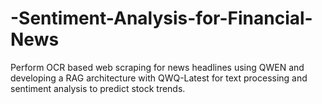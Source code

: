 # -Sentiment-Analysis-for-Financial-News
Perform OCR based web scraping for news headlines using QWEN and developing a RAG architecture with QWQ-Latest for text processing and sentiment analysis to predict stock trends.
